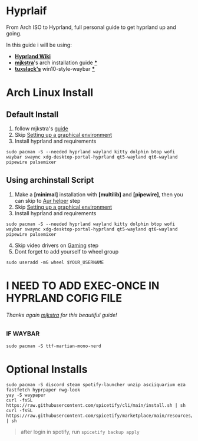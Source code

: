 # Hyprlaif
From Arch ISO to Hyprland, full personal guide to get hyprland up and going.

In this guide i will be using:  
- [**Hyprland Wiki**](https://wiki.hypr.land/)
- [**mjkstra**](https://github.com/mjkstra)'s arch installation guide [**\***](https://github.com/login/oauth/authorize?client_id=7e0a3cd836d3e544dbd9&redirect_uri=https%3A%2F%2Fgist.github.com%2Fauth%2Fgithub%2Fcallback%3Freturn_to%3Dhttps%253A%252F%252Fgist.github.com%252Fmjkstra%252F96ce7a5689d753e7a6bdd92cdc169bae&response_type=code&state=82c02c7f7de6377f5ca6525534b6c1f05a317cecf7f637d85ed19eb62c84c38b)
- [**tuxslack's**](https://github.com/tuxslack) win10-style-waybar [**\***](https://github.com/tuxslack/win10-style-waybar/tree/main?tab=readme-ov-file#MIT-1-ov-file)

# Arch Linux Install
## Default Install
1. follow mjkstra's [guide](https://gist.github.com/mjkstra/96ce7a5689d753e7a6bdd92cdc169bae)
2. Skip [Setting up a graphical environment](https://gist.github.com/mjkstra/96ce7a5689d753e7a6bdd92cdc169bae#setting-up-a-graphical-environment)
3. Install hyprland and requirements
```
sudo pacman -S --needed hyprland wayland kitty dolphin btop wofi waybar swaync xdg-desktop-portal-hyprland qt5-wayland qt6-wayland pipewire pulsemixer
```

## Using archinstall Script
1. Make a **[minimal]** installation with **[multilib]** and **[pipewire]**, then you can skip to [Aur helper](https://gist.github.com/mjkstra/96ce7a5689d753e7a6bdd92cdc169bae#aur-helper-and-additional-packages-installation) step
2. Skip [Setting up a graphical environment](https://gist.github.com/mjkstra/96ce7a5689d753e7a6bdd92cdc169bae#setting-up-a-graphical-environment)
3. Install hyprland and requirements
```
sudo pacman -S --needed hyprland wayland kitty dolphin btop wofi waybar swaync xdg-desktop-portal-hyprland qt5-wayland qt6-wayland pipewire pulsemixer
```
4. Skip video drivers on [Gaming](https://gist.github.com/mjkstra/96ce7a5689d753e7a6bdd92cdc169bae#gaming) step
5. Dont forget to add yourself to wheel group
```
sudo useradd -mG wheel $YOUR_USERNAME
```

# I NEED TO ADD EXEC-ONCE IN HYPRLAND COFIG FILE
###### Thanks again [mjkstra](https://github.com/mjkstra) for this beautiful guide!


### IF WAYBAR
```
sudo pacman -S ttf-martian-mono-nerd
```


# Optional Installs
```
sudo pacman -S discord steam spotify-launcher unzip asciiquarium eza fastfetch hyprpaper nwg-look
yay -S waypaper
curl -fsSL https://raw.githubusercontent.com/spicetify/cli/main/install.sh | sh
curl -fsSL https://raw.githubusercontent.com/spicetify/marketplace/main/resources/install.sh | sh
```
> after login in spotify, run `spicetify backup apply`
